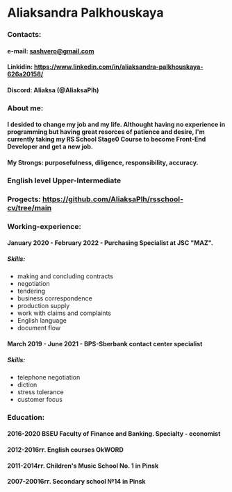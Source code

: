 # Aliaksandra Palkhouskaya
### Contacts:
#### e-mail:   sashvero@gmail.com
#### Linkidin: https://www.linkedin.com/in/aliaksandra-palkhouskaya-626a20158/
#### Discord:  Aliaksa (@AliaksaPlh)
### About me:
#### I desided to change my job and my life. Althought having no experience in programming but having great resorces of patience and desire, I'm currently taking my RS School Stage0 Course to become Front-End Developer and get a new job.
#### My Strongs: purposefulness, diligence, responsibility, accuracy.
### English level Upper-Intermediate
### Progects: https://github.com/AliaksaPlh/rsschool-cv/tree/main
### Working-experience:
#### January 2020 - February 2022 - Purchasing Specialist at JSC "MAZ". 
##### Skills: 
- making and concluding contracts
- negotiation
- tendering
- business correspondence
- production supply
- work with claims and complaints
- English language
- document flow
#### March 2019 - June 2021 - BPS-Sberbank contact center specialist 
##### Skills: 
- telephone negotiation
- diction
- stress tolerance
- customer focus
### Education:
#### 2016-2020 BSEU Faculty of Finance and Banking. Specialty - economist
#### 2012-2016гг. English courses OkWORD
#### 2011-2014гг. Children's Music School No. 1 in Pinsk
#### 2007-20016гг. Secondary school №14 in Pinsk
